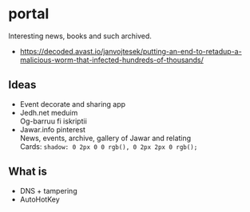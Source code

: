 # portal
Interesting news, books and such archived.
- https://decoded.avast.io/janvojtesek/putting-an-end-to-retadup-a-malicious-worm-that-infected-hundreds-of-thousands/
## Ideas
- Event decorate and sharing app
- Jedh.net meduim    
Og-barruu fi iskriptii
- Jawar.info pinterest   
News, events, archive, gallery of Jawar and relating   
Cards: ```shadow: 0 2px 0 0 rgb(), 0 2px 2px 0 rgb();```
## What is
- DNS + tampering   
- AutoHotKey
